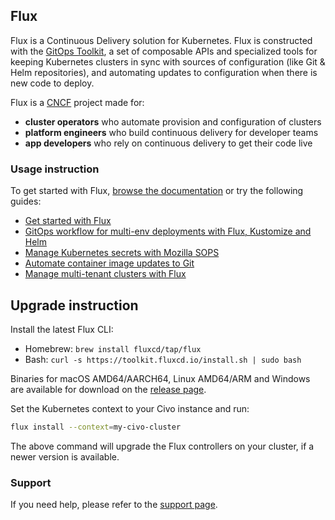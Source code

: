## Flux

Flux is a Continuous Delivery solution for Kubernetes.
Flux is constructed with the [GitOps Toolkit](https://toolkit.fluxcd.io/components/),
a set of composable APIs and specialized tools for keeping Kubernetes clusters in sync
with sources of configuration (like Git & Helm repositories), and automating updates
to configuration when there is new code to deploy.

Flux is a [CNCF](https://cncf.io) project made for:

- **cluster operators** who automate provision and configuration of clusters
- **platform engineers** who build continuous delivery for developer teams
- **app developers** who rely on continuous delivery to get their code live

### Usage instruction

To get started with Flux, [browse the documentation](https://toolkit.fluxcd.io) or try the following guides:

- [Get started with Flux](https://toolkit.fluxcd.io/get-started/)
- [GitOps workflow for multi-env deployments with Flux, Kustomize and Helm](https://github.com/fluxcd/flux2-kustomize-helm-example)
- [Manage Kubernetes secrets with Mozilla SOPS](https://toolkit.fluxcd.io/guides/mozilla-sops/)
- [Automate container image updates to Git](https://toolkit.fluxcd.io/guides/image-update/)
- [Manage multi-tenant clusters with Flux](https://github.com/fluxcd/flux2-multi-tenancy)

## Upgrade instruction

Install the latest Flux CLI:

- Homebrew: `brew install fluxcd/tap/flux`
- Bash: `curl -s https://toolkit.fluxcd.io/install.sh | sudo bash`

Binaries for macOS AMD64/AARCH64, Linux AMD64/ARM and Windows are available for download on the
[release page](https://github.com/fluxcd/flux2/releases).

Set the Kubernetes context to your Civo instance and run:

```sh
flux install --context=my-civo-cluster
```

The above command will upgrade the Flux controllers on your cluster, if a newer version is available.

### Support

If you need help, please refer to the [support page](https://fluxcd.io/support/).
